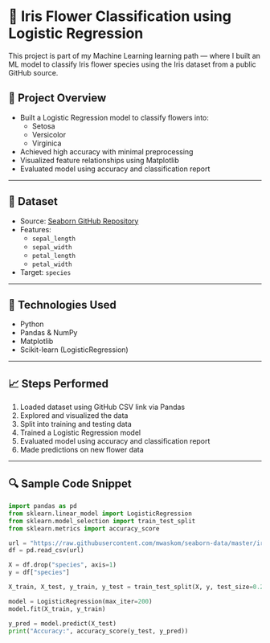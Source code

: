 # 🌸 Iris Flower Classification using Logistic Regression

This project is part of my Machine Learning learning path — where I built an ML model to classify Iris flower species using the Iris dataset from a public GitHub source.

## 🚀 Project Overview

- Built a Logistic Regression model to classify flowers into:
  - Setosa
  - Versicolor
  - Virginica
- Achieved high accuracy with minimal preprocessing
- Visualized feature relationships using Matplotlib
- Evaluated model using accuracy and classification report

---

## 📂 Dataset

- Source: [Seaborn GitHub Repository](https://github.com/mwaskom/seaborn-data/blob/master/iris.csv)
- Features:
  - `sepal_length`
  - `sepal_width`
  - `petal_length`
  - `petal_width`
- Target: `species`

---

## 🧠 Technologies Used

- Python
- Pandas & NumPy
- Matplotlib
- Scikit-learn (LogisticRegression)

---

## 📈 Steps Performed

1. Loaded dataset using GitHub CSV link via Pandas
2. Explored and visualized the data
3. Split into training and testing data
4. Trained a Logistic Regression model
5. Evaluated model using accuracy and classification report
6. Made predictions on new flower data

---

## 🔍 Sample Code Snippet

```python
import pandas as pd
from sklearn.linear_model import LogisticRegression
from sklearn.model_selection import train_test_split
from sklearn.metrics import accuracy_score

url = "https://raw.githubusercontent.com/mwaskom/seaborn-data/master/iris.csv"
df = pd.read_csv(url)

X = df.drop("species", axis=1)
y = df["species"]

X_train, X_test, y_train, y_test = train_test_split(X, y, test_size=0.2, random_state=42)

model = LogisticRegression(max_iter=200)
model.fit(X_train, y_train)

y_pred = model.predict(X_test)
print("Accuracy:", accuracy_score(y_test, y_pred))
